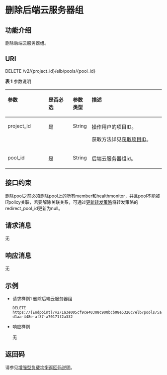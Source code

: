# 删除后端云服务器组<a name="zh-cn_topic_0141008469"></a>

## 功能介绍<a name="zh-cn_topic_0096561551_section18751829131716"></a>

删除后端云服务器组。

## URI<a name="zh-cn_topic_0096561551_section88952419175"></a>

DELETE /v2/\{project\_id\}/elb/pools/\{pool\_id\}

**表 1**  参数说明

<a name="zh-cn_topic_0096561551_table1327914504712"></a>
<table><thead align="left"><tr id="zh-cn_topic_0096561551_row9312105012710"><th class="cellrowborder" valign="top" width="26.442644264426445%" id="mcps1.2.5.1.1"><p id="zh-cn_topic_0096561551_p103127504710"><a name="zh-cn_topic_0096561551_p103127504710"></a><a name="zh-cn_topic_0096561551_p103127504710"></a>参数</p>
</th>
<th class="cellrowborder" valign="top" width="16.101610161016104%" id="mcps1.2.5.1.2"><p id="zh-cn_topic_0096561551_p93129509712"><a name="zh-cn_topic_0096561551_p93129509712"></a><a name="zh-cn_topic_0096561551_p93129509712"></a>是否必选</p>
</th>
<th class="cellrowborder" valign="top" width="9.160916091609161%" id="mcps1.2.5.1.3"><p id="zh-cn_topic_0096561551_p83122050276"><a name="zh-cn_topic_0096561551_p83122050276"></a><a name="zh-cn_topic_0096561551_p83122050276"></a>参数类型</p>
</th>
<th class="cellrowborder" valign="top" width="48.294829482948295%" id="mcps1.2.5.1.4"><p id="zh-cn_topic_0096561551_p13123501672"><a name="zh-cn_topic_0096561551_p13123501672"></a><a name="zh-cn_topic_0096561551_p13123501672"></a>描述</p>
</th>
</tr>
</thead>
<tbody><tr id="row125843074915"><td class="cellrowborder" valign="top" width="26.442644264426445%" headers="mcps1.2.5.1.1 "><p id="p1399071505415"><a name="p1399071505415"></a><a name="p1399071505415"></a>project_id</p>
</td>
<td class="cellrowborder" valign="top" width="16.101610161016104%" headers="mcps1.2.5.1.2 "><p id="zh-cn_topic_0020100158_p557643211309"><a name="zh-cn_topic_0020100158_p557643211309"></a><a name="zh-cn_topic_0020100158_p557643211309"></a>是</p>
</td>
<td class="cellrowborder" valign="top" width="9.160916091609161%" headers="mcps1.2.5.1.3 "><p id="zh-cn_topic_0020100158_p6162677511304"><a name="zh-cn_topic_0020100158_p6162677511304"></a><a name="zh-cn_topic_0020100158_p6162677511304"></a>String</p>
</td>
<td class="cellrowborder" valign="top" width="48.294829482948295%" headers="mcps1.2.5.1.4 "><p id="zh-cn_topic_0020100158_p35845144113012"><a name="zh-cn_topic_0020100158_p35845144113012"></a><a name="zh-cn_topic_0020100158_p35845144113012"></a>操作用户的项目ID。</p>
<p id="p8222164914610"><a name="p8222164914610"></a><a name="p8222164914610"></a>获取方法详见<a href="获取项目ID.md">获取项目ID</a>。</p>
</td>
</tr>
<tr id="zh-cn_topic_0096561551_row5312145018717"><td class="cellrowborder" valign="top" width="26.442644264426445%" headers="mcps1.2.5.1.1 "><p id="zh-cn_topic_0096561551_p1131211505714"><a name="zh-cn_topic_0096561551_p1131211505714"></a><a name="zh-cn_topic_0096561551_p1131211505714"></a>pool_id</p>
</td>
<td class="cellrowborder" valign="top" width="16.101610161016104%" headers="mcps1.2.5.1.2 "><p id="zh-cn_topic_0096561551_p53121850773"><a name="zh-cn_topic_0096561551_p53121850773"></a><a name="zh-cn_topic_0096561551_p53121850773"></a>是</p>
</td>
<td class="cellrowborder" valign="top" width="9.160916091609161%" headers="mcps1.2.5.1.3 "><p id="p854416484617"><a name="p854416484617"></a><a name="p854416484617"></a>String</p>
</td>
<td class="cellrowborder" valign="top" width="48.294829482948295%" headers="mcps1.2.5.1.4 "><p id="zh-cn_topic_0096561551_p1331285012713"><a name="zh-cn_topic_0096561551_p1331285012713"></a><a name="zh-cn_topic_0096561551_p1331285012713"></a>后端云服务器组id。</p>
</td>
</tr>
</tbody>
</table>

## 接口约束<a name="zh-cn_topic_0096561551_zh-cn_topic_0049139652_section43896488"></a>

删除pool之前必须删除pool上的所有member和healthmonitor，并且pool不能被l7policy关联，若要解除关联关系，可通过[更新转发策略](更新转发策略-55.md)将转发策略的redirect\_pool\_id更新为null。

## 请求消息<a name="zh-cn_topic_0096561551_section14802182381816"></a>

无

## 响应消息<a name="zh-cn_topic_0096561551_section682186111916"></a>

无

## 示例<a name="section237313427165"></a>

-   请求样例1 删除后端云服务器组

    ```
    DELETE https://{Endpoint}/v2/1a3e005cf9ce40308c900bcb08e5320c/elb/pools/5a9a3e9e-d1aa-448e-af37-a70171f2a332
    ```


-   响应样例

    无


## 返回码<a name="zh-cn_topic_0096561551_zh-cn_topic_0049139652_section30985493"></a>

请参见[增强型负载均衡返回码说明](增强型负载均衡返回码说明.md)。

